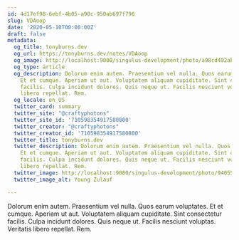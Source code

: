 ```yaml
---
id: 4d17ef98-6ebf-4b05-a90c-950ab697f796
slug: VDAoop
date: '2020-05-10T00:00:00Z'
draft: false
metadata:
  og_title: tonyburns.dev
  og_url: https://tonyburns.dev/notes/VDAoop
  og_image: http://localhost:9000/singulus-development/photo/a98cd492ab15830e58c1bb750cdb852f.jpeg
  og_type: article
  og_description: Dolorum enim autem. Praesentium vel nulla. Quos earum voluptates.
    Et et cumque. Aperiam ut aut. Voluptatem aliquam cupiditate. Sint consectetur
    facilis. Culpa incidunt dolores. Quis neque ut. Facilis nesciunt voluptas. Veritatis
    libero repellat. Rem.
  og_locale: en_US
  twitter_card: summary
  twitter_site: "@craftyphotons"
  twitter_site_id: '710598354917580800'
  twitter_creator: "@craftyphotons"
  twitter_creator_id: '710598354917580800'
  twitter_title: tonyburns.dev
  twitter_description: Dolorum enim autem. Praesentium vel nulla. Quos earum voluptates.
    Et et cumque. Aperiam ut aut. Voluptatem aliquam cupiditate. Sint consectetur
    facilis. Culpa incidunt dolores. Quis neque ut. Facilis nesciunt voluptas. Veritatis
    libero repellat. Rem.
  twitter_image: http://localhost:9000/singulus-development/photo/9405525f92f5b393ab07f49c89bff587.jpeg
  twitter_image_alt: Young Zulauf

---
```


Dolorum enim autem. Praesentium vel nulla. Quos earum voluptates. Et et cumque. Aperiam ut aut. Voluptatem aliquam cupiditate. Sint consectetur facilis. Culpa incidunt dolores. Quis neque ut. Facilis nesciunt voluptas. Veritatis libero repellat. Rem.
